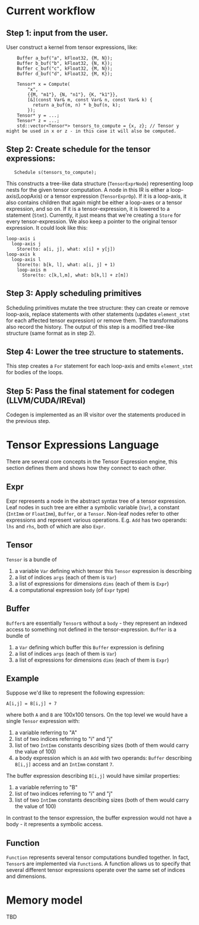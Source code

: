 # Current workflow

## Step 1: input from the user.

User construct a kernel from tensor expressions, like:
```
    Buffer a_buf("a", kFloat32, {M, N});
    Buffer b_buf("b", kFloat32, {N, K});
    Buffer c_buf("c", kFloat32, {M, N});
    Buffer d_buf("d", kFloat32, {M, K});

    Tensor* x = Compute(
        "x",
        {{M, "m1"}, {N, "n1"}, {K, "k1"}},
        [&](const Var& m, const Var& n, const Var& k) {
          return a_buf(m, n) * b_buf(n, k);
        });
    Tensor* y = ...;
    Tensor* z = ...;
    std::vector<Tensor*> tensors_to_compute = {x, z}; // Tensor y might be used in x or z - in this case it will also be computed. 
```

## Step 2: Create schedule for the tensor expressions:
```
   Schedule s(tensors_to_compute);
```
This constructs a tree-like data structure (`TensorExprNode`) representing loop nests for the given tensor computation.
A node in this IR is either a loop-axis(LoopAxis) or a tensor expression (`TensorExprOp`).
If it is a loop-axis, it also contains children that again might be either a loop-axes or a tensor expression, and so on.
If it is a tensor-expression, it is lowered to a statement (`Stmt`). Currently, it just means that we're creating a `Store` for every tensor-expression. We also keep a pointer to the original tensor expression.
It could look like this:
```
loop-axis i
  loop-axis j
    Store(to: a[i, j], what: x[i] + y[j])
loop-axis k
  loop-axis l
    Store(to: b[k, l], what: a[i, j] + 1)
    loop-axis m
      Store(to: c[k,l,m], what: b[k,l] + z[m])
```

## Step 3: Apply scheduling primitives
Scheduling primitives mutate the tree structure: they can create or remove loop-axis, replace statements with other statements (updates `element_stmt` for each affected tensor expression) or remove them. The transformations also record the history.
The output of this step is a modified tree-like structure (same format as in step 2).

## Step 4: Lower the tree structure to statements.
This step creates a `For` statement for each loop-axis and emits `element_stmt` for bodies of the loops.

## Step 5: Pass the final statement for codegen (LLVM/CUDA/IREval)
Codegen is implemented as an IR visitor over the statements produced in the previous step.

# Tensor Expressions Language
There are several core concepts in the Tensor Expression engine, this section defines them and shows how they connect to each other.

## Expr
Expr represents a node in the abstract syntax tree of a tensor expression. Leaf nodes in such tree are either a symbolic variable (`Var`), a constant (`IntImm` or `FloatImm`), `Buffer`, or a `Tensor`. Non-leaf nodes refer to other expressions and represent various operations. E.g. `Add` has two operands: `lhs` and `rhs`, both of which are also `Expr`.

## Tensor
`Tensor` is a bundle of
1) a variable `Var` defining which tensor this `Tensor` expression is describing
2) a list of indices `args` (each of them is `Var`)
3) a list of expressions for dimensions `dims` (each of them is `Expr`)
4) a computational expression `body` (of `Expr` type)

## Buffer
`Buffer`s are essentially `Tensor`s without a `body` - they represent an indexed access to something not defined in the tensor-expression.
`Buffer` is a bundle of
1) a `Var` defining which buffer this `Buffer` expression is defining
2) a list of indices `args` (each of them is `Var`)
3) a list of expressions for dimensions `dims` (each of them is `Expr`)

## Example
Suppose we'd like to represent the following expression:
```
A[i,j] = B[i,j] + 7
```
where both `A` and `B` are 100x100 tensors.
On the top level we would have a single `Tensor` expression with:
1) a variable referring to "A"
2) list of two indices referring to "i" and "j"
3) list of two `IntImm` constants describing sizes (both of them would carry the value of 100)
4) a body expression which is an `Add` with two operands: `Buffer` describing `B[i,j]` access and an `IntImm` constant `7`.

The buffer expression describing `B[i,j]` would have similar properties:
1) a variable referring to "B"
2) list of two indices referring to "i" and "j"
3) list of two `IntImm` constants describing sizes (both of them would carry the value of 100)

In contrast to the tensor expression, the buffer expression would not have a body - it represents a symbolic access.

## Function
`Function` represents several tensor computations bundled together. In fact, `Tensor`s are implemented via `Function`s. A function allows us to specify that several different tensor expressions operate over the same set of indices and dimensions.

# Memory model
TBD
